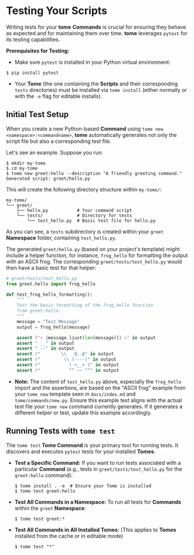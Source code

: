 # Testing Your Scripts

Writing tests for your **tome** **Commands** is crucial for ensuring they behave
as expected and for maintaining them over time. **tome** leverages `pytest` for
its testing capabilities.

**Prerequisites for Testing:**

* Make sure `pytest` is installed in your Python virtual environment:

```console
$ pip install pytest
```

* Your **Tome** (the one containing the **Scripts** and their corresponding
  `tests` directories) must be installed via `tome install` (either normally or
  with the `-e` flag for editable installs).

## Initial Test Setup

When you create a new Python-based **Command** using `tome new
<namespace>:<commandname>`, **tome** automatically generates not only the script
file but also a corresponding test file.

Let's see an example. Suppose you run:

```console
$ mkdir my-tome
$ cd my-tome
$ tome new greet:hello --description "A friendly greeting command."
Generated script: greet/hello.py
```

This will create the following directory structure within `my-tome/`:

```text
my-tome/
└── greet/
    ├── hello.py           # Your command script
    └── tests/             # Directory for tests
        └── test_hello.py  # Basic test file for hello.py
```

As you can see, a `tests` subdirectory is created within your `greet`
**Namespace** folder, containing `test_hello.py`.

The generated `greet/hello.py` (based on your project's template) might include
a helper function, for instance, `frog_hello` for formatting the output with an
ASCII frog. The corresponding `greet/tests/test_hello.py` would then have a
basic test for that helper:

```python
# greet/tests/test_hello.py
from greet.hello import frog_hello

def test_frog_hello_formatting():
    """
    Test the basic formatting of the frog_hello function
    from greet:hello.
    """
    message = "Test Message"
    output = frog_hello(message)

    assert f"< {message.ljust(len(message))} >" in output
    assert " __" in output
    assert " --" in output
    assert r"        \\   @..@" in output
    assert r"         \\ (----)" in output
    assert r"           ( >__< )" in output
    assert r"           ^^ ~~ ^^" in output
```

* **Note:** The content of `test_hello.py` above, especially the
`frog_hello` import and the assertions, are based on the "ASCII frog" example
from your `tome new` template seen in `docs/index.md` and
`tome/commands/new.py`. Ensure this example test aligns with the actual test
file your `tome new` command currently generates. If it generates a different
helper or test, update this example accordingly.

## Running Tests with `tome test`

The `tome test` **Tome Command** is your primary tool for running tests. It
discovers and executes `pytest` tests for your installed **Tomes**.

*   **Test a Specific Command:** If you want to run tests associated with a
    particular **Command** (e.g., tests in `greet/tests/test_hello.py` for the
    `greet:hello` command):

    ```console
    $ tome install . -e  # Ensure your Tome is installed
    $ tome test greet:hello
    ```

*   **Test All Commands in a Namespace:** To run all tests for **Commands**
    within the `greet` **Namespace**:

    ```console
    $ tome test greet:*
    ```

*   **Test All Commands in All Installed Tomes:** (This applies to **Tomes**
    installed from the cache or in editable mode)

    ```console
    $ tome test "*"
    ```
